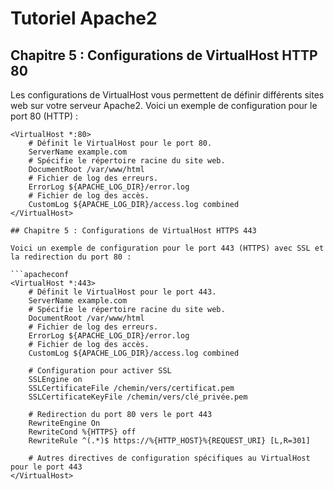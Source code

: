 # Tutoriel Apache2

## Chapitre 5 : Configurations de VirtualHost HTTP 80

Les configurations de VirtualHost vous permettent de définir différents sites web sur votre serveur Apache2. Voici un exemple de configuration pour le port 80 (HTTP) :

```apacheconf
<VirtualHost *:80>
    # Définit le VirtualHost pour le port 80.
    ServerName example.com
    # Spécifie le répertoire racine du site web.
    DocumentRoot /var/www/html
    # Fichier de log des erreurs.
    ErrorLog ${APACHE_LOG_DIR}/error.log
    # Fichier de log des accès.
    CustomLog ${APACHE_LOG_DIR}/access.log combined
</VirtualHost>

## Chapitre 5 : Configurations de VirtualHost HTTPS 443

Voici un exemple de configuration pour le port 443 (HTTPS) avec SSL et la redirection du port 80 :

```apacheconf
<VirtualHost *:443>
    # Définit le VirtualHost pour le port 443.
    ServerName example.com
    # Spécifie le répertoire racine du site web.
    DocumentRoot /var/www/html
    # Fichier de log des erreurs.
    ErrorLog ${APACHE_LOG_DIR}/error.log
    # Fichier de log des accès.
    CustomLog ${APACHE_LOG_DIR}/access.log combined

    # Configuration pour activer SSL
    SSLEngine on
    SSLCertificateFile /chemin/vers/certificat.pem
    SSLCertificateKeyFile /chemin/vers/clé_privée.pem

    # Redirection du port 80 vers le port 443
    RewriteEngine On
    RewriteCond %{HTTPS} off
    RewriteRule ^(.*)$ https://%{HTTP_HOST}%{REQUEST_URI} [L,R=301]

    # Autres directives de configuration spécifiques au VirtualHost pour le port 443
</VirtualHost>
